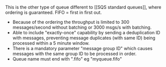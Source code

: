 This is the other type of queue different to [[SQS standard queues]], where ordering is guaranteed.
FIFO = first in first out.

- Because of the ordering the throughput is limited to 300 messages/second without batching or 3000 msgs/s with batching.
- Able to include "exactly-once" capability by sending a deduplication ID with messages, preventing message duplicates (with same ID) being processed within a 5 minute window.
- There is a mandatory parameter "message group ID" which causes messages with the same group ID to be processed in order.
- Queue name must end with ".fifo" eg "myqueue.fifo"
